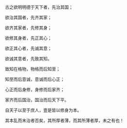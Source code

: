 古之欲明明德于天下者，先治其国；

欲治其国者，先齐其家；

欲齐其家者，先修其身；

欲修其身者，先正其心；

欲正其心者，先诚其意；

欲诚其意者，先致其知。

致知在格物，物格而后知至；

知至而后意诚，意诚而后心正；

心正而后身修，身修而后家齐；

家齐而后国治，国治而后天下平。

自天子以至于庶人，壹是皆以修身为本。

其本乱而末治者否矣，其所厚者薄，而其所薄者厚，未之有也！